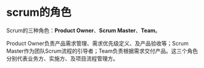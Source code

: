 # scrum的角色

Scrum的三种角色：**Product Owner**、**Scrum Master**、**Team**。

Product Owner负责产品需求管理、需求优先级定义、及产品验收等；Scrum Master作为团队Scrum流程的引导者；Team负责根据需求交付产品。这三个角色分别代表业务方、实施方、及项目流程管理方。